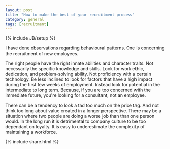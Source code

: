```yaml
---
layout: post
title: "How to make the best of your recruitment process"
category: general
tags: [recruitment]
---
```

{% include JB/setup %}

I have done observations regarding behavioural patterns.
One is concerning the recruitment of new employees.

The right people have the right innate abilities and character traits.
Not necessarily the specific knowledge and skills.
Look for work ethic, dedication, and problem-solving ability.
Not proficiency with a certain technology.
Be less inclined to look for factors that have a high impact during the first few weeks of employment.
Instead look for potential in the intermediate to long term.
Because, if you are too concerned with the immediate future, you're looking for a consultant, not an employee.

There can be a tendency to look a tad too much on the price tag.
And not think too long about value created in a longer perspective.
There may be a situation where two people are doing a worse job than than one person would.
In the long run it is detrimental to company culture to be too dependant on loyalty.
It is easy to underestimate the complexity of maintaining a workforce.

{% include share.html %}
